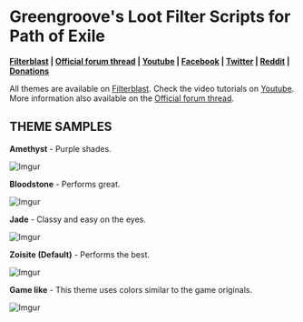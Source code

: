 # Greengroove's Loot Filter Scripts for Path of Exile

**[Filterblast](http://filterblast.oversoul.xyz/Greengroove/)
|
[Official forum thread](https://www.pathofexile.com/forum/view-thread/1566921)
|
[Youtube](https://www.youtube.com/playlist?list=PL1fDj7f088kbwAsejBiawLX_4jNVAvw4x)
|
[Facebook](https://www.facebook.com/GreengroovePOE/)
|
[Twitter](https://twitter.com/GreengroovePOE)
|
[Reddit](https://www.reddit.com/user/Greengroove/)
|
[Donations](https://www.pathofexile.com/forum/view-thread/1566921/page/1/#p12940460)**

All themes are available on [Filterblast](http://filterblast.oversoul.xyz/Greengroove/). Check the video tutorials on [Youtube](https://www.youtube.com/watch?v=gP0_bVXU_jw&list=PL1fDj7f088kbwAsejBiawLX_4jNVAvw4x). More information also available on the [Official forum thread](https://www.pathofexile.com/forum/view-thread/1566921).

## THEME SAMPLES

**Amethyst** - Purple shades.

![Imgur](http://i.imgur.com/6Mccuuy.jpg)

**Bloodstone** - Performs great.

![Imgur](http://i.imgur.com/f1altgo.jpg)

**Jade** - Classy and easy on the eyes.

![Imgur](http://i.imgur.com/fGwPcde.jpg)

**Zoisite (Default)** - Performs the best.

![Imgur](http://i.imgur.com/tnMqJRi.jpg)

**Game like** - This theme uses colors similar to the game originals.

![Imgur](http://i.imgur.com/Y0dwGPV.jpg)